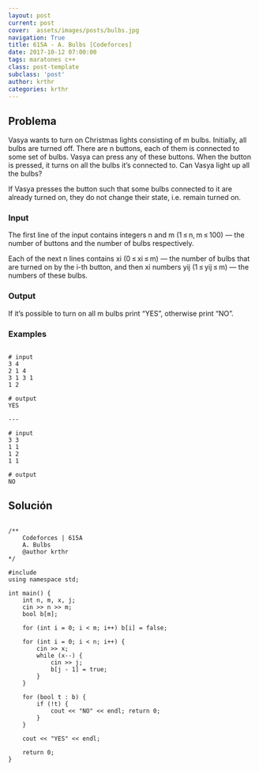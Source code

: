 ```yaml
---
layout: post
current: post
cover:  assets/images/posts/bulbs.jpg
navigation: True
title: 615A - A. Bulbs [Codeforces]
date: 2017-10-12 07:00:00
tags: maratones c++
class: post-template
subclass: 'post'
author: krthr
categories: krthr
---
```


## Problema
Vasya wants to turn on Christmas lights consisting of m bulbs. Initially, all bulbs are turned off. There are n buttons, each of them is connected to some set of bulbs. Vasya can press any of these buttons. When the button is pressed, it turns on all the bulbs it’s connected to. Can Vasya light up all the bulbs?

If Vasya presses the button such that some bulbs connected to it are already turned on, they do not change their state, i.e. remain turned on.

### Input
The first line of the input contains integers n and m (1 ≤ n, m ≤ 100) — the number of buttons and the number of bulbs respectively.

Each of the next n lines contains xi (0 ≤ xi ≤ m) — the number of bulbs that are turned on by the i-th button, and then xi numbers yij (1 ≤ yij ≤ m) — the numbers of these bulbs.

### Output
If it’s possible to turn on all m bulbs print “YES”, otherwise print “NO”.

### Examples

<pre><code>
# input
3 4
2 1 4
3 1 3 1
1 2

# output
YES

---

# input
3 3
1 1
1 2
1 1

# output
NO
</code></pre>

## Solución

<pre><code class="c++">
/**
    Codeforces | 615A
    A. Bulbs
    @author krthr
*/

#include <bits/stdc++.h>
using namespace std;

int main() {
    int n, m, x, j;
    cin >> n >> m;
    bool b[m];

    for (int i = 0; i < m; i++) b[i] = false;

    for (int i = 0; i < n; i++) {
        cin >> x;
        while (x--) {
            cin >> j;
            b[j - 1] = true;
        }
    }

    for (bool t : b) {
        if (!t) {
            cout << "NO" << endl; return 0;
        }
    }

    cout << "YES" << endl;

    return 0;
}
</code></pre>


